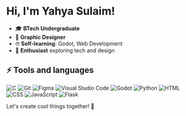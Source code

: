 # Hi, I'm Yahya Sulaim!

- 🎓 **BTech Undergraduate**  
- 🎨 **Graphic Designer**  
- 🤓 **Self-learning**: Godot, Web Development
- 🌟 **Enthusiast** exploring tech and design  

## ⚡ Tools and languages
![C](https://img.shields.io/badge/-C-A8B9CC?logo=c&logoColor=white)
![Git](https://img.shields.io/badge/-Git-F05032?logo=git&logoColor=white)
![Figma](https://img.shields.io/badge/-Figma-F24E1E?logo=figma&logoColor=white)
![Visual Studio Code](https://img.shields.io/badge/-VS%20Code-0078D4?logo=visual-studio-code&logoColor=white)
![Godot](https://img.shields.io/badge/-Godot-478CBF?logo=godot-engine&logoColor=white)
![Python](https://img.shields.io/badge/-Python-3776AB?logo=python&logoColor=white)
![HTML](https://img.shields.io/badge/-HTML5-E34F26?logo=html5&logoColor=white)
![CSS](https://img.shields.io/badge/-CSS3-1572B6?logo=css3&logoColor=white)
![JavaScript](https://img.shields.io/badge/-JavaScript-F7DF1E?logo=javascript&logoColor=black)
![Flask](https://img.shields.io/badge/-Flask-000000?logo=flask&logoColor=white)



Let's create cool things together! 🚀  
